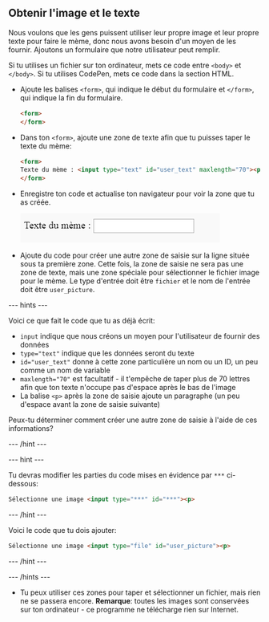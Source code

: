 ## Obtenir l'image et le texte

Nous voulons que les gens puissent utiliser leur propre image et leur propre texte pour faire le mème, donc nous avons besoin d'un moyen de les fournir. Ajoutons un formulaire que notre utilisateur peut remplir.

Si tu utilises un fichier sur ton ordinateur, mets ce code entre `<body>` et `</body>`. Si tu utilises CodePen, mets ce code dans la section HTML.

- Ajoute les balises `<form>`, qui indique le début du formulaire et `</form>`, qui indique la fin du formulaire.

    ```html
    <form>
    </form>
    ```

- Dans ton `<form>`, ajoute une zone de texte afin que tu puisses taper le texte du mème:

  ```html
  <form>
  Texte du mème : <input type="text" id="user_text" maxlength="70"><p>
  </form>
  ```

- Enregistre ton code et actualise ton navigateur pour voir la zone que tu as créée.

    ![Première zone](images/first-box.png)

- Ajoute du code pour créer une autre zone de saisie sur la ligne située sous ta première zone. Cette fois, la zone de saisie ne sera pas une zone de texte, mais une zone spéciale pour sélectionner le fichier image pour le mème. Le type d'entrée doit être `fichier` et le nom de l'entrée doit être `user_picture`.

--- hints ---


Voici ce que fait le code que tu as déjà écrit:

  * `input` indique que nous créons un moyen pour l'utilisateur de fournir des données
  * `type="text"` indique que les données seront du texte
  * `id="user_text"` donne à cette zone particulière un nom ou un ID, un peu comme un nom de variable
  * `maxlength="70"` est facultatif - il t'empêche de taper plus de 70 lettres afin que ton texte n'occupe pas d'espace après le bas de l'image
  * La balise `<p>` après la zone de saisie ajoute un paragraphe (un peu d'espace avant la zone de saisie suivante)

Peux-tu déterminer comment créer une autre zone de saisie à l'aide de ces informations?

--- /hint ---

--- hint ---

Tu devras modifier les parties du code mises en évidence par `***` ci-dessous:

```html
Sélectionne une image <input type="***" id="***"><p>
```

--- /hint ---

Voici le code que tu dois ajouter:

```html
Sélectionne une image <input type="file" id="user_picture"><p>
```
--- /hint ---

--- /hints ---

- Tu peux utiliser ces zones pour taper et sélectionner un fichier, mais rien ne se passera encore. **Remarque**: toutes les images sont conservées sur ton ordinateur - ce programme ne télécharge rien sur Internet.
